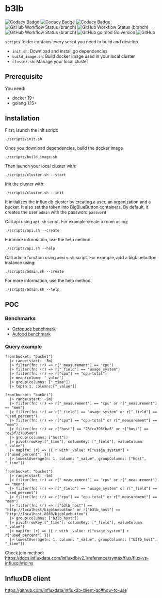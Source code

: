 # b3lb
[![Codacy Badge](https://api.codacy.com/project/badge/Grade/6765806e19e34318966fb49b58d1848b)](https://app.codacy.com/gh/SLedunois/b3lb?utm_source=github.com&utm_medium=referral&utm_content=SLedunois/b3lb&utm_campaign=Badge_Grade_Settings)
[![Codacy Badge](https://app.codacy.com/project/badge/Grade/c4c4627abd1f474fb2200f9831dfe502)](https://www.codacy.com/gh/SLedunois/b3lb/dashboard?utm_source=github.com&amp;utm_medium=referral&amp;utm_content=SLedunois/b3lb&amp;utm_campaign=Badge_Grade)
[![Codacy Badge](https://app.codacy.com/project/badge/Coverage/c4c4627abd1f474fb2200f9831dfe502)](https://www.codacy.com/gh/SLedunois/b3lb/dashboard?utm_source=github.com&utm_medium=referral&utm_content=SLedunois/b3lb&utm_campaign=Badge_Coverage)
![GitHub Workflow Status (branch)](https://img.shields.io/github/workflow/status/sledunois/b3lb/Code%20linting/main?label=Code%20linting)
![GitHub Workflow Status (branch)](https://img.shields.io/github/workflow/status/sledunois/b3lb/Unit%20tests%20and%20coverage/main?label=Unit%20tests)
![GitHub Workflow Status (branch)](https://img.shields.io/github/workflow/status/sledunois/b3lb/Integration%20tests/main?label=Integration%20tests)
![GitHub go.mod Go version](https://img.shields.io/github/go-mod/go-version/sledunois/b3lb)
![GitHub](https://img.shields.io/github/license/SLedunois/b3lb)

`scripts` folder contains every script you need to build and develop.
*   `init.sh`: Download and install go dependencies
*   `build_image.sh`: Build docker image used in your local cluster
*   `cluster.sh`: Manage your local cluster

## Prerequisite

You need:
*   docker 19+
*   golang 1.15+

## Installation

First, launch the init script:
 ```sh
./scripts/init.sh
 ```

Once you download dependencies, build the docker image
```shell
./scripts/build_image.sh
```

Then launch your local cluster with:
```shell
./scripts/cluster.sh --start
```

Init the cluster with:
```shell
./scripts/cluster.sh --init
```
It initializes the influx db cluster by creating a user, an organization and a bucket. It also set the token into BigBlueButton containers.
By default, it creates the user `admin` with the password `password`

Call api using `api.sh` script. For example create a room using:
```shell
./scripts/api.sh --create
```
For more information, use the help method.
```shell
./scripts/api.sh --help
```

Call admin function using `admin.sh` script. For example, add a bigbluebutton instance using:
```shell
./scripts/admin.sh --create
```

For more information, use the help method.
```shell
./scripts/admin.sh --help
```

## POC

### Benchmarks

*   [Octopuce benchmark](https://www.octopuce.fr/retour-dexperience-sur-bigbluebutton-a-fort-charge/)
*   [Aufood benchmark](https://www.aukfood.fr/faire-un-stress-test-sur-bigbluebutton/)

### Query example
```influxQL
from(bucket: "bucket")
  |> range(start: -3m)
  |> filter(fn: (r) => r["_measurement"] == "cpu")
  |> filter(fn: (r) => r["_field"] == "usage_system")
  |> filter(fn: (r) => r["cpu"] == "cpu-total")
  |> mean(column: "_value")
  |> group(columns: ["_time"])
  |> top(n:1, columns:["_value"])
```

```influxQL
from(bucket: "bucket")
  |> range(start: -5m)
  |> filter(fn: (r) => r["_measurement"] == "cpu" or r["_measurement"] == "mem")
  |> filter(fn: (r) => r["_field"] == "usage_system" or r["_field"] == "used_percent")
  |> filter(fn: (r) => r["cpu"] == "cpu-total" or r["_measurement"] == "mem")
  |> filter(fn: (r) => r["host"] == "28fca396fba6" or r["host"] == "d25f727605e0")
  |> group(columns: ["host"])
  |> pivot(rowKey:["_time"], columnKey: ["_field"], valueColumn: "_value")
  |> map(fn: (r) => ({ r with _value: r["usage_system"] + r["used_percent"] }))
  |> lowestAverage(n: 1, column: "_value", groupColumns: ["host", "_time"])
```

```influxQL
from(bucket: "bucket")
  |> range(start: -5m)
  |> filter(fn: (r) => r["_measurement"] == "cpu" or r["_measurement"] == "mem")
  |> filter(fn: (r) => r["_field"] == "usage_system" or r["_field"] == "used_percent")
  |> filter(fn: (r) => r["cpu"] == "cpu-total" or r["_measurement"] == "mem")
  |> filter(fn: (r) => r["b3lb_host"] == "http://localhost/bigbluebutton" or r["b3lb_host"] == "http://localhost:8080/bigbluebutton")
  |> group(columns: ["b3lb_host"])
  |> pivot(rowKey:["_time"], columnKey: ["_field"], valueColumn: "_value")
  |> map(fn: (r) => ({ r with _value: r["usage_system"] + r["used_percent"] }))
  |> lowestAverage(n: 1, column: "_value", groupColumns: ["b3lb_host", "_time"])
```

Check join method: https://docs.influxdata.com/influxdb/v2.1/reference/syntax/flux/flux-vs-influxql/#joins

## InfluxDB client

https://github.com/influxdata/influxdb-client-go#how-to-use
